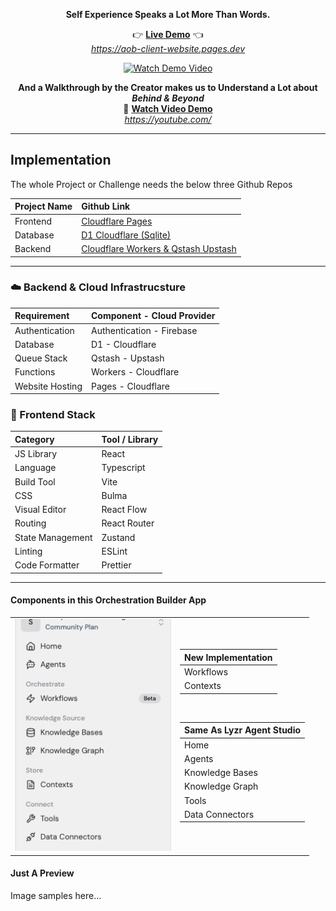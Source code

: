 <p align="center">
  <strong>Self Experience Speaks a Lot More Than Words.</strong>
</p>

<p align="center">
  👉 
  <a href="https://aob-client-website.pages.dev/" target="_blank"><b>Live Demo</b></a>
  👈
  <br>
  <a href="https://aob-client-website.pages.dev/" target="_blank"><i>https://aob-client-website.pages.dev</i></a>
</p>

<p align="center">
  <a href="https://www.youtube.com/watch?v=YOUR_VIDEO_ID" target="_blank">
    <img src="https://img.youtube.com/vi/YOUR_VIDEO_ID/0.jpg" alt="Watch Demo Video" width="200" />
  </a>
  <br/>
  
</p>

<p align="center">
  <strong>And a Walkthrough by the Creator makes us to Understand a Lot about <i>Behind & Beyond</i></strong>
  <br>
  🎥 <a href="https://www.youtube.com/watch?v=YOUR_VIDEO_ID" target="_blank"><b>Watch Video Demo</b></a>
  <br>
  <a href="https://youtube.com/" target="_blank"><i>https://youtube.com/</i></a>
</p>

<hr>

## Implementation

The whole Project or Challenge needs the below three Github Repos

| Project Name | Github Link                                                                                   |
| :----------- | :-------------------------------------------------------------------------------------------- |
| Frontend     | <a href="https://github.com/Sathyamshubhava/aob-client-website"> Cloudflare Pages             |
| Database     | <a href="https://github.com/Sathyamshubhava/aob-d1-db"> D1 Cloudflare (Sqlite)                |
| Backend      | <a href="https://github.com/Sathyamshubhava/aob-workers"> Cloudflare Workers & Qstash Upstash |

<hr>

### ☁️ Backend & Cloud Infrastrucsture

| Requirement     | Component - Cloud Provider |
| :-------------- | :------------------------- |
| Authentication  | Authentication - Firebase  |
| Database        | D1 - Cloudflare            |
| Queue Stack     | Qstash - Upstash           |
| Functions       | Workers - Cloudflare       |
| Website Hosting | Pages - Cloudflare         |

### 🎨 Frontend Stack

| Category         | Tool / Library |
| :--------------- | :------------- |
| JS Library       | React          |
| Language         | Typescript     |
| Build Tool       | Vite           |
| CSS              | Bulma          |
| Visual Editor    | React Flow     |
| Routing          | React Router   |
| State Management | Zustand        |
| Linting          | ESLint         |
| Code Formatter   | Prettier       |

<hr>

#### Components in this Orchestration Builder App

<table>
<tr>
<td>
<img src="./assets/ComponentsUsing.png" alt="Components used in the Orchestration Builder App" width="250">
</td>
<td>

| New Implementation |
| ------------------ |
| Workflows          |
| Contexts           |

<br>

| Same As Lyzr Agent Studio |
| ------------------------- |
| Home                      |
| Agents                    |
| Knowledge Bases           |
| Knowledge Graph           |
| Tools                     |
| Data Connectors           |

</td>
</tr>

</table>

#### Just A Preview

Image samples here...
